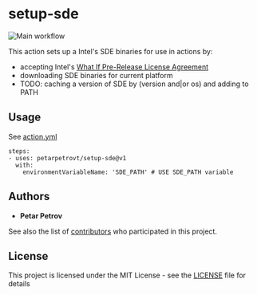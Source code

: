 # setup-sde

![Main workflow](https://github.com/petarpetrovt/setup-sde/workflows/Build/badge.svg)

This action sets up a Intel's SDE binaries for use in actions by:

* accepting Intel's [What If Pre-Release License Agreement](https://software.intel.com/protected-download/267266/144917)
* downloading SDE binaries for current platform
* TODO: caching a version of SDE by (version and|or os) and adding to PATH

## Usage

See [action.yml](https://github.com/petarpetrovt/setup-sde/.github/actions/setup-sde/action.yml)

```
steps:
- uses: petarpetrovt/setup-sde@v1
  with:
    environmentVariableName: 'SDE_PATH' # USE SDE_PATH variable
```

## Authors

* **Petar Petrov**

See also the list of [contributors](https://github.com/SharpPTP/setup-sde/graphs/contributors) who participated in this project.

## License

This project is licensed under the MIT License - see the [LICENSE](LICENSE) file for details
